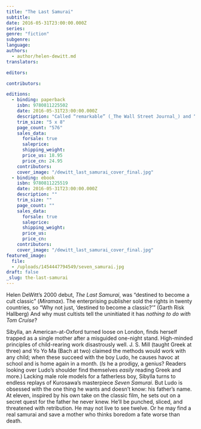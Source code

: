 ```yaml
---
title: "The Last Samurai"
subtitle:
date: 2016-05-31T23:00:00.000Z
series:
genre: "fiction"
subgenre:
language:
authors:
  - author/helen-dewitt.md
translators:

editors:

contributors:

editions:
  - binding: paperback
    isbn: 9780811225502
    date: 2016-05-31T23:00:00.000Z
    description: "Called “remarkable” (_The Wall Street Journal_) and “an ambitious, colossal debut novel” (_Publishers Weekly_), Helen DeWitt’s The Last Samurai is back in print at last "
    trim_size: "5 x 8"
    page_count: "576"
    sales_data:
      forsale: true
      saleprice:
      shipping_weight:
      price_us: 18.95
      price_cn: 24.95
    contributors:
    cover_image: "/dewitt_last_samurai_cover_final.jpg"
  - binding: ebook
    isbn: 9780811225519
    date: 2016-05-31T23:00:00.000Z
    description: ""
    trim_size: ""
    page_count: ""
    sales_data:
      forsale: true
      saleprice:
      shipping_weight:
      price_us:
      price_cn:
    contributors:
    cover_image: "/dewitt_last_samurai_cover_final.jpg"
featured_image:
  file:
  - /uploads/1454447794549/seven_samurai.jpg
draft: false
_slug: the-last-samurai
---
```


Helen DeWitt’s 2000 debut, _The Last Samurai_, was “destined to become a cult classic” (_Miramax_). The enterprising publisher sold the rights in twenty countries, so “Why not just, ‘destined to become a classic?’” (Garth Risk Hallberg) And why must cultists tell the uninitiated it has _nothing to do with Tom Cruise_?

Sibylla, an American-at-Oxford turned loose on London, finds herself trapped as a single mother after a misguided one-night stand. High-minded principles of child-rearing work disastrously well. J. S. Mill (taught Greek at three) and Yo Yo Ma (Bach at two) claimed the methods would work with any child; when these succeed with the boy Ludo, he causes havoc at school and is home again in a month. (_Is_ he a prodigy, a genius? Readers looking over Ludo’s shoulder find themselves _easily_ reading Greek and more.) Lacking male role models for a fatherless boy, Sibylla turns to endless replays of Kurosawa’s masterpiece _Seven Samurai_. But Ludo is obsessed with the one thing he wants and doesn’t know: his father’s name. At eleven, inspired by his own take on the classic film, he sets out on a secret quest for the father he never knew. He’ll be punched, sliced, and threatened with retribution. He may not live to see twelve. Or he may find a real samurai and save a mother who thinks boredom a fate worse than death.

